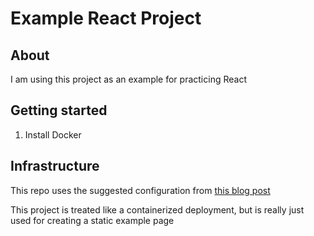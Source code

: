 # Example React Project

## About

I am using this project as an example for practicing React

## Getting started

1. Install Docker

## Infrastructure

This repo uses the suggested configuration from [this blog post](https://mherman.org/blog/dockerizing-a-react-app/)

This project is treated like a containerized deployment, but is really just used for creating a static example page
